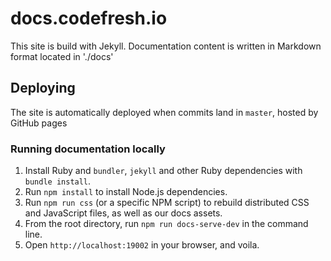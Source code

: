 # docs.codefresh.io
This site is build with Jekyll. Documentation content is written in Markdown format located in './docs'

## Deploying
The site is automatically deployed when commits land in `master`, hosted by GitHub pages

### Running documentation locally

1. Install Ruby and `bundler`, `jekyll` and other Ruby dependencies with `bundle install`.
2. Run `npm install` to install Node.js dependencies.
3. Run `npm run css` (or a specific NPM script) to rebuild distributed CSS and JavaScript files, as well as our docs assets.
4. From the root directory, run `npm run docs-serve-dev` in the command line.
5. Open `http://localhost:19002` in your browser, and voila.
